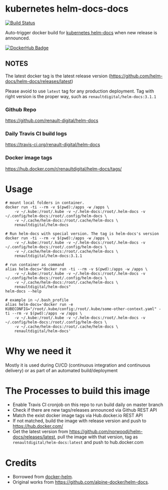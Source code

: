 # kubernetes helm-docs-docs

[![Build Status](https://travis-ci.com/renault-digital/docker-helm-docs-docs.svg?branch=master)](https://travis-ci.com/renault-digital/docker-helm-docs-docs)

Auto-trigger docker build for [kubernetes helm-docs](https://github.com/norwoodj/helm-docs) when new release is announced.

[![DockerHub Badge](http://dockeri.co/image/renaultdigital/helm-docs)](https://hub.docker.com/r/renaultdigital/helm-docs/)

## NOTES

The latest docker tag is the latest release version (https://github.com/helm-docs/helm-docs/releases/latest)

Please avoid to use `latest` tag for any production deployment. Tag with right version is the proper way, such as `renaultdigital/helm-docs:3.1.1`

### Github Repo

https://github.com/renault-digital/helm-docs

### Daily Travis CI build logs

https://travis-ci.org/renault-digital/helm-docs

### Docker image tags

https://hub.docker.com/r/renaultdigital/helm-docs/tags/

# Usage

    # mount local folders in container.
    docker run -ti --rm -v $(pwd):/apps -w /apps \
        -v ~/.kube:/root/.kube -v ~/.helm-docs:/root/.helm-docs -v ~/.config/helm-docs:/root/.config/helm-docs \
        -v ~/.cache/helm-docs:/root/.cache/helm-docs \
        renaultdigital/helm-docs

    # Run helm-docs with special version. The tag is helm-docs's version
    docker run -ti --rm -v $(pwd):/apps -w /apps \
        -v ~/.kube:/root/.kube -v ~/.helm-docs:/root/.helm-docs -v ~/.config/helm-docs:/root/.config/helm-docs \
        -v ~/.cache/helm-docs:/root/.cache/helm-docs \
        renaultdigital/helm-docs:3.1.1

    # run container as command
    alias helm-docs="docker run -ti --rm -v $(pwd):/apps -w /apps \
        -v ~/.kube:/root/.kube -v ~/.helm-docs:/root/.helm-docs -v ~/.config/helm-docs:/root/.config/helm-docs \
        -v ~/.cache/helm-docs:/root/.cache/helm-docs \
        renaultdigital/helm-docs"
    helm-docs --help
    
    # example in ~/.bash_profile
    alias helm-docs='docker run -e KUBECONFIG="/root/.kube/config:/root/.kube/some-other-context.yaml" -ti --rm -v $(pwd):/apps -w /apps \
        -v ~/.kube:/root/.kube -v ~/.helm-docs:/root/.helm-docs -v ~/.config/helm-docs:/root/.config/helm-docs \
        -v ~/.cache/helm-docs:/root/.cache/helm-docs \
        renaultdigital/helm-docs'

# Why we need it

Mostly it is used during CI/CD (continuous integration and continuous delivery) or as part of an automated build/deployment

# The Processes to build this image

* Enable Travis CI cronjob on this repo to run build daily on master branch
* Check if there are new tags/releases announced via Github REST API
* Match the exist docker image tags via Hub.docker.io REST API
* If not matched, build the image with release version and push to https://hub.docker.com/
* Get the latest version from https://github.com/norwoodj/helm-docs/releases/latest, pull the image with that version, tag as `renaultdigital/helm-docs:latest` and push to hub.docker.com

# Credits

- Borrowed from [docker-helm](https://github.com/renault-digital/docker-helm).
- Original works from https://github.com/alpine-docker/helm-docs.

